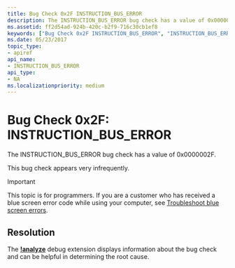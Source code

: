 ```yaml
---
title: Bug Check 0x2F INSTRUCTION_BUS_ERROR
description: The INSTRUCTION_BUS_ERROR bug check has a value of 0x0000002F.This bug check appears very infrequently.
ms.assetid: ff2d54ad-924b-420c-b2f9-716c30cb1ef8
keywords: ["Bug Check 0x2F INSTRUCTION_BUS_ERROR", "INSTRUCTION_BUS_ERROR"]
ms.date: 05/23/2017
topic_type:
- apiref
api_name:
- INSTRUCTION_BUS_ERROR
api_type:
- NA
ms.localizationpriority: medium
---
```


# Bug Check 0x2F: INSTRUCTION\_BUS\_ERROR


The INSTRUCTION\_BUS\_ERROR bug check has a value of 0x0000002F.

This bug check appears very infrequently.

> [!IMPORTANT]
> This topic is for programmers. If you are a customer who has received a blue screen error code while using your computer, see [Troubleshoot blue screen errors](https://windows.microsoft.com/windows-10/troubleshoot-blue-screen-errors).



## Resolution
The [**!analyze**](https://docs.microsoft.com/windows-hardware/drivers/debugger/-analyze) debug extension displays information about the bug check and can be helpful in determining the root cause.
 

 




